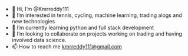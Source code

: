 - 👋 Hi, I’m @Kmrreddy111
- 👀 I’m interested in tennis, cycling,  machine learning, trading alogs and new technologies
- 🌱 I’m currently learning python and full stack development
- 💞️ I’m looking to collaborate on projects working on trading and having involved data science.
- 📫 How to reach me kmrreddy111@gmail.com 

<!---
Kmrreddy111/Kmrreddy111 is a ✨ special ✨ repository because its `README.md` (this file) appears on your GitHub profile.
You can click the Preview link to take a look at your changes.
--->
